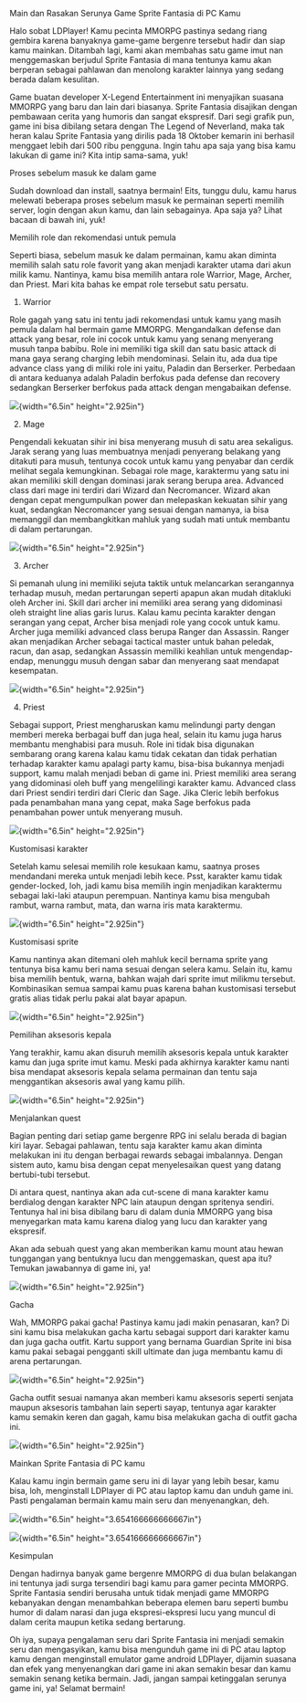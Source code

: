 Main dan Rasakan Serunya Game Sprite Fantasia di PC Kamu

Halo sobat LDPlayer! Kamu pecinta MMORPG pastinya sedang riang gembira
karena banyaknya game-game bergenre tersebut hadir dan siap kamu
mainkan. Ditambah lagi, kami akan membahas satu game imut nan
menggemaskan berjudul Sprite Fantasia di mana tentunya kamu akan
berperan sebagai pahlawan dan menolong karakter lainnya yang sedang
berada dalam kesulitan.

Game buatan developer X-Legend Entertainment ini menyajikan suasana
MMORPG yang baru dan lain dari biasanya. Sprite Fantasia disajikan
dengan pembawaan cerita yang humoris dan sangat ekspresif. Dari segi
grafik pun, game ini bisa dibilang setara dengan The Legend of
Neverland, maka tak heran kalau Sprite Fantasia yang dirilis pada 18
Oktober kemarin ini berhasil menggaet lebih dari 500 ribu pengguna.
Ingin tahu apa saja yang bisa kamu lakukan di game ini? Kita intip
sama-sama, yuk!

Proses sebelum masuk ke dalam game

Sudah download dan install, saatnya bermain! Eits, tunggu dulu, kamu
harus melewati beberapa proses sebelum masuk ke permainan seperti
memilih server, login dengan akun kamu, dan lain sebagainya. Apa saja
ya? Lihat bacaan di bawah ini, yuk!

Memilih role dan rekomendasi untuk pemula

Seperti biasa, sebelum masuk ke dalam permainan, kamu akan diminta
memilih salah satu role favorit yang akan menjadi karakter utama dari
akun milik kamu. Nantinya, kamu bisa memilih antara role Warrior, Mage,
Archer, dan Priest. Mari kita bahas ke empat role tersebut satu persatu.

1.  Warrior

Role gagah yang satu ini tentu jadi rekomendasi untuk kamu yang masih
pemula dalam hal bermain game MMORPG. Mengandalkan defense dan attack
yang besar, role ini cocok untuk kamu yang senang menyerang musuh tanpa
babibu. Role ini memiliki tiga skill dan satu basic attack di mana gaya
serang charging lebih mendominasi. Selain itu, ada dua tipe advance
class yang di miliki role ini yaitu, Paladin dan Berserker. Perbedaan di
antara keduanya adalah Paladin berfokus pada defense dan recovery
sedangkan Berserker berfokus pada attack dengan mengabaikan defense.

![](./images/Main-dan-Rasakan-Serunya-Game-Sprite-Fantasia-di-PC-Kamu/media/image1.jpeg){width="6.5in"
height="2.925in"}

2.  Mage

Pengendali kekuatan sihir ini bisa menyerang musuh di satu area
sekaligus. Jarak serang yang luas membuatnya menjadi penyerang belakang
yang ditakuti para musuh, tentunya cocok untuk kamu yang penyabar dan
cerdik melihat segala kemungkinan. Sebagai role mage, karaktermu yang
satu ini akan memiliki skill dengan dominasi jarak serang berupa area.
Advanced class dari mage ini terdiri dari Wizard dan Necromancer. Wizard
akan dengan cepat mengumpulkan power dan melepaskan kekuatan sihir yang
kuat, sedangkan Necromancer yang sesuai dengan namanya, ia bisa
memanggil dan membangkitkan mahluk yang sudah mati untuk membantu di
dalam pertarungan.

![](./images/Main-dan-Rasakan-Serunya-Game-Sprite-Fantasia-di-PC-Kamu/media/image2.jpeg){width="6.5in"
height="2.925in"}

3.  Archer

Si pemanah ulung ini memiliki sejuta taktik untuk melancarkan
serangannya terhadap musuh, medan pertarungan seperti apapun akan mudah
ditakluki oleh Archer ini. Skill dari archer ini memiliki area serang
yang didominasi oleh straight line alias garis lurus. Kalau kamu pecinta
karakter dengan serangan yang cepat, Archer bisa menjadi role yang cocok
untuk kamu. Archer juga memiliki advanced class berupa Ranger dan
Assassin. Ranger akan menjadikan Archer sebagai tactical master untuk
bahan peledak, racun, dan asap, sedangkan Assassin memiliki keahlian
untuk mengendap-endap, menunggu musuh dengan sabar dan menyerang saat
mendapat kesempatan.

![](./images/Main-dan-Rasakan-Serunya-Game-Sprite-Fantasia-di-PC-Kamu/media/image3.jpeg){width="6.5in"
height="2.925in"}

4.  Priest

Sebagai support, Priest mengharuskan kamu melindungi party dengan
memberi mereka berbagai buff dan juga heal, selain itu kamu juga harus
membantu menghabisi para musuh. Role ini tidak bisa digunakan sembarang
orang karena kalau kamu tidak cekatan dan tidak perhatian terhadap
karakter kamu apalagi party kamu, bisa-bisa bukannya menjadi support,
kamu malah menjadi beban di game ini. Priest memiliki area serang yang
didominasi oleh buff yang mengelilingi karakter kamu. Advanced class
dari Priest sendiri terdiri dari Cleric dan Sage. Jika Cleric lebih
berfokus pada penambahan mana yang cepat, maka Sage berfokus pada
penambahan power untuk menyerang musuh.

![](./images/Main-dan-Rasakan-Serunya-Game-Sprite-Fantasia-di-PC-Kamu/media/image4.jpeg){width="6.5in"
height="2.925in"}

Kustomisasi karakter

Setelah kamu selesai memilih role kesukaan kamu, saatnya proses
mendandani mereka untuk menjadi lebih kece. Psst, karakter kamu tidak
gender-locked, loh, jadi kamu bisa memilih ingin menjadikan karaktermu
sebagai laki-laki ataupun perempuan. Nantinya kamu bisa mengubah rambut,
warna rambut, mata, dan warna iris mata karaktermu.

![](./images/Main-dan-Rasakan-Serunya-Game-Sprite-Fantasia-di-PC-Kamu/media/image5.jpeg){width="6.5in"
height="2.925in"}

Kustomisasi sprite

Kamu nantinya akan ditemani oleh mahluk kecil bernama sprite yang
tentunya bisa kamu beri nama sesuai dengan selera kamu. Selain itu, kamu
bisa memilih bentuk, warna, bahkan wajah dari sprite imut milikmu
tersebut. Kombinasikan semua sampai kamu puas karena bahan kustomisasi
tersebut gratis alias tidak perlu pakai alat bayar apapun.

![](./images/Main-dan-Rasakan-Serunya-Game-Sprite-Fantasia-di-PC-Kamu/media/image6.jpeg){width="6.5in"
height="2.925in"}

Pemilihan aksesoris kepala

Yang terakhir, kamu akan disuruh memilih aksesoris kepala untuk karakter
kamu dan juga sprite imut kamu. Meski pada akhirnya karakter kamu nanti
bisa mendapat aksesoris kepala selama permainan dan tentu saja
menggantikan aksesoris awal yang kamu pilih.

![](./images/Main-dan-Rasakan-Serunya-Game-Sprite-Fantasia-di-PC-Kamu/media/image7.jpeg){width="6.5in"
height="2.925in"}

Menjalankan quest

Bagian penting dari setiap game bergenre RPG ini selalu berada di bagian
kiri layar. Sebagai pahlawan, tentu saja karakter kamu akan diminta
melakukan ini itu dengan berbagai rewards sebagai imbalannya. Dengan
sistem auto, kamu bisa dengan cepat menyelesaikan quest yang datang
bertubi-tubi tersebut.

Di antara quest, nantinya akan ada cut-scene di mana karakter kamu
berdialog dengan karakter NPC lain ataupun dengan spritenya sendiri.
Tentunya hal ini bisa dibilang baru di dalam dunia MMORPG yang bisa
menyegarkan mata kamu karena dialog yang lucu dan karakter yang
ekspresif.

Akan ada sebuah quest yang akan memberikan kamu mount atau hewan
tunggangan yang bentuknya lucu dan menggemaskan, quest apa itu? Temukan
jawabannya di game ini, ya!

![](./images/Main-dan-Rasakan-Serunya-Game-Sprite-Fantasia-di-PC-Kamu/media/image8.jpeg){width="6.5in"
height="2.925in"}

Gacha

Wah, MMORPG pakai gacha! Pastinya kamu jadi makin penasaran, kan? Di
sini kamu bisa melakukan gacha kartu sebagai support dari karakter kamu
dan juga gacha outfit. Kartu support yang bernama Guardian Sprite ini
bisa kamu pakai sebagai pengganti skill ultimate dan juga membantu kamu
di arena pertarungan.

![](./images/Main-dan-Rasakan-Serunya-Game-Sprite-Fantasia-di-PC-Kamu/media/image9.jpeg){width="6.5in"
height="2.925in"}

Gacha outfit sesuai namanya akan memberi kamu aksesoris seperti senjata
maupun aksesoris tambahan lain seperti sayap, tentunya agar karakter
kamu semakin keren dan gagah, kamu bisa melakukan gacha di outfit gacha
ini.

![](./images/Main-dan-Rasakan-Serunya-Game-Sprite-Fantasia-di-PC-Kamu/media/image10.jpeg){width="6.5in"
height="2.925in"}

Mainkan Sprite Fantasia di PC kamu

Kalau kamu ingin bermain game seru ini di layar yang lebih besar, kamu
bisa, loh, menginstall LDPlayer di PC atau laptop kamu dan unduh game
ini. Pasti pengalaman bermain kamu main seru dan menyenangkan, deh.

![](./images/Main-dan-Rasakan-Serunya-Game-Sprite-Fantasia-di-PC-Kamu/media/image11.png){width="6.5in"
height="3.654166666666667in"}

![](./images/Main-dan-Rasakan-Serunya-Game-Sprite-Fantasia-di-PC-Kamu/media/image12.png){width="6.5in"
height="3.654166666666667in"}

Kesimpulan

Dengan hadirnya banyak game bergenre MMORPG di dua bulan belakangan ini
tentunya jadi surga tersendiri bagi kamu para gamer pecinta MMORPG.
Sprite Fantasia sendiri berusaha untuk tidak menjadi game MMORPG
kebanyakan dengan menambahkan beberapa elemen baru seperti bumbu humor
di dalam narasi dan juga ekspresi-ekspresi lucu yang muncul di dalam
cerita maupun ketika sedang bertarung.

Oh iya, supaya pengalaman seru dari Sprite Fantasia ini menjadi semakin
seru dan mengasyikan, kamu bisa mengunduh game ini di PC atau laptop
kamu dengan menginstall emulator game android LDPlayer, dijamin suasana
dan efek yang menyenangkan dari game ini akan semakin besar dan kamu
semakin senang ketika bermain. Jadi, jangan sampai ketinggalan serunya
game ini, ya! Selamat bermain!
